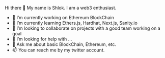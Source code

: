 Hi there 👋 My name is Shlok. I am a web3 enthusiast.


- 🔭 I’m currently working on Ethereum BlockChain 
- 🌱 I’m currently learning Ethers.js, Hardhat, Next.js, Sanity.io
- 👯 I’m looking to collaborate on projects with a good team working on a goal
- 🤔 I’m looking for help with ...
- 💬 Ask me about basic BlockChain, Ethereum, etc.
- 📫 You can reach me by my twitter account.
